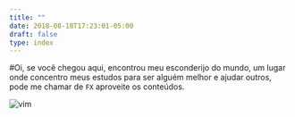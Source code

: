 ```yaml
---
title: ""
date: 2018-08-18T17:23:01-05:00
draft: false
type: index
---
```


#Oi, se você chegou aqui, encontrou meu esconderijo do mundo, um lugar onde concentro meus estudos para ser alguém melhor e ajudar outros, pode me chamar de `FX` aproveite os conteúdos.

![vim](/279915.png)
